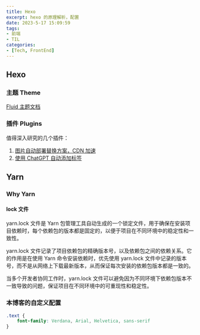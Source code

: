 ```yaml
---
title: Hexo
excerpt: hexo 的原理解析，配置
date: 2023-5-17 15:09:59
tags:
- 前端
- TIL
categories:
- [Tech, FrontEnd]
---
```




## Hexo



### 主题 Theme

[Fluid 主题文档](https://hexo.fluid-dev.com/docs/start/#%E4%B8%BB%E9%A2%98%E7%AE%80%E4%BB%8B)

### 插件 Plugins

值得深入研究的几个插件：

1. [图片自动部署替换方案，CDN 加速](https://github.com/lxl80/hexo-deployer-cos-cdn)
2. [使用 ChatGPT 自动添加标签](https://github.com/declan-haojin/hexo-auto-tag) 

## Yarn

### Why Yarn

#### lock 文件

yarn.lock 文件是 Yarn 包管理工具自动生成的一个锁定文件，用于确保在安装项目依赖时，每个依赖包的版本都是固定的，以便于项目在不同环境中的稳定性和一致性。

yarn.lock 文件记录了项目依赖包的精确版本号，以及依赖包之间的依赖关系。它的作用是在使用 Yarn 命令安装依赖时，优先使用 yarn.lock 文件中记录的版本号，而不是从网络上下载最新版本，从而保证每次安装的依赖包版本都是一致的。

当多个开发者协同工作时，yarn.lock 文件可以避免因为不同环境下依赖包版本不一致导致的问题，保证项目在不同环境中的可重现性和稳定性。

### 本博客的自定义配置

```css
.text {
    font-family: Verdana, Arial, Helvetica, sans-serif
}
```
